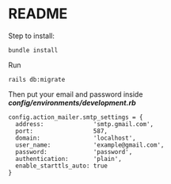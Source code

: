# README

<p>Step to install:<p>

``` 
bundle install 
```

<p> Run </p>

```
rails db:migrate
```

<p>Then put your email and password inside <b><i>config/environments/development.rb</i></b></p>

```
config.action_mailer.smtp_settings = {
  address:              'smtp.gmail.com',
  port:                 587,
  domain:               'localhost',
  user_name:            'example@gmail.com',
  password:             'password',
  authentication:       'plain',
  enable_starttls_auto: true 
}
```